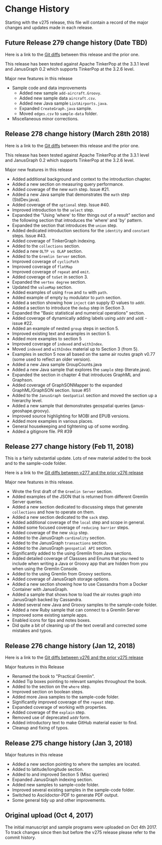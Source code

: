 # Change History

Starting with the v275 release, this file will contain a record of the major changes and updates made in each release.

## Future Release 279 change history (Date TBD)

Here is a link to the [Git diffs](https://github.com/krlawrence/graph/compare/V278-3.3.1...master) between this release and the prior one.

This release has been tested against Apache TinkerPop at the 3.3.1 level and JanusGraph 0.2 which supports TinkerPop at the 3.2.6 level.

Major new features in this release
- Sample code and data improvements
  - Added new sample `add-aircraft.Groovy`.
  - Added new sample data `aircraft.csv`.
  - Added new Java sample `ListAirports.java`.
  - Expanded `CreateGraph.java` sample.
  - Moved `edges.csv` to `sample-data` folder.
- Miscellaneous minor corrections.

## Release 278 change history (March 28th 2018)

Here is a link to the [Git diffs](https://github.com/krlawrence/graph/compare/v277...V278-3.3.1) between this release and the prior one.

This release has been tested against Apache TinkerPop at the 3.3.1 level and JanusGraph 0.2 which supports TinkerPop at the 3.2.6 level.

Major new features in this release
- Added additional background and context to the introduction chapter.
- Added a new section on measuring query performance.
- Added coverage of the new `math` step. Issue #21.
- Added a new Java sample that demonstrates the `math` step (StdDev.java).
- Added coverage of the `optional` step. Issue #40.
- Improved introduction to the `select` step.
- Expanded the "Using 'where' to filter things out of a result" section and the following section that introduces the 'where' and 'by' pattern.
- Expanded the section that introduces the `union` step.
- Added dedicated introduction sections for the `identity` and `constant` steps. Issue #43.
- Added coverage of TinkerGraph indexing.
- Added to the `collections` section.
- Added a new `OLTP vs OLAP` section.
- Added to the `Gremlin Server` section.
- Improved coverage of `cyclicPath`
- Improved coverage of `flatMap`
- Improved coverage of `repeat` and `emit`.
- Added coverage of `toSet` in section 3.
- Expanded the `vertex degree` section.
- Updated the `valueMap` section.
- Added examples of using `from` and `to` with `path`.
- Added example of empty `by` modulator to `path` section.
- Added a section showing how `inject` can supply ID values to `addV`.
- Added a section to introduce the `dedup` step in Section 3.
- Expanded the "Basic statistical and numerical operations"  section.
- Added coverage of dynamically adding labels using `addV` and `addE` - issue #22.
- Added an example of nested `group` steps in section 5.
- Improved existing text and examples in section 5.
- Added more examples to section 5
- Improved coverage of `indexed` and `withIndex`.
- Moved `indexed` and `withIndex` material up to Section 3 (from 5).
- Examples in section 5 now all based on the same air routes graph v0.77 (some used to reflect an older version).
- Added a new Java sample GroupCounts.java
- Added a new Java sample that explores the `sample` step (Iterate.java).
- Expanded the section in chapter 4 that introduces GraphML and Graphson.
- Added coverage of GraphSONMapper to the expanded GraphML/GraphSON section. Issue #51
- Added to the `JanusGraph GeoSpatial` section and moved the
 section up a hierarchy level.
- Added a new sample that demonstrates geospatial queries (janus-geoshape.groovy).
- Improved source highlighting for MOBI and EPUB versions.
- Added more examples in various places.
- General housekeeping and tightening up of some wording.
- Added a gitignore file. PR #39


## Release 277 change history (Feb 11, 2018)

This is a fairly substantial update. Lots of new material added to the book and to the sample-code folder.

Here is a link to the [Git diffs between v277 and the prior v276 release](https://github.com/krlawrence/graph/compare/v276...v277)

Major new features in this release.
- Wrote the first draft of the `Gremlin Server` section.
- Added examples of the JSON that is returned from different Gremlin Server queries.
- Added a new section dedicated to discussing steps that generate `collections` and how to operate on them.
- Added a new section dedicated to the `sack` step.
- Added additional coverage of the `local` step and scope in general.
- Added some focused coverage of `reducing barrier` steps.
- Added coverage of the new `skip` step.
- Added to the JanusGraph `cardinality` section.
- Added to the JanusGraph `transactions` section.
- Added to the JanusGraph `geospatial API` section.
- Significantly added to the using Gremlin from Java sections.
- Added detailed coverage of Classses and Enums that you need to include when writing a Java or Groovy app that are hidden from you when using the Gremlin Console.
- Added to the using Gremlin from Groovy sections.
- Added coverage of JanusGraph storage options.
- Added a new section showing how to use Cassandra from a Docker Container with JanusGraph.
- Added a sample that shows how to load the air routes graph into JanusGraph backed by Cassandra.
- Added several new Java and Groovy samples to the sample-code folder.
- Added a new Ruby sample that can connect to a Gremlin Server
- Improved some existing sample apps.
- Enabled icons for tips and notes boxes.
- Did quite a bit of cleaning up of the text overall and corrected some mistakes and typos.

## Release 276 change history (Jan 12, 2018)

Here is a link to the [Git diffs between v276 and the prior v275 release](https://github.com/krlawrence/graph/compare/v275...v276)

Major features in this Release
- Renamed the book to "Practical Gremlin".
- Added Tip boxes pointing to relevant samples throughout the book.
- Added to the section on the `where` step.
- Improved section on boolean steps.
- Added more Java samples to the sample-code folder.
- Significantly improved coverage of the `repeat` step.
- Expanded coverage of working with properties.
- Added coverage of the `explain` step.
- Removed use of deprecated `addV` form.
- Added introductory text to make GitHub material easier to find.
- Cleanup and fixing of typos.

## Release 275 change history (Jan 3, 2018)

Major features in this release
- Added a new section pointing to where the samples are located.
- Added to latitude/longitude section.
- Added to and improved Section 5 (Misc queries)
- Expanded JanusGraph indexing section.
- Added new samples to sample-code folder.
- Improved several existing samples in the sample-code folder.
- Switched to Asciidoctor-PDF to generate PDF output.
- Some general tidy up and other improvements.

## Original upload (Oct 4, 2017)

The initial manuscript and sample programs were uploaded on Oct 4th 2017. To track changes since then but before the v275 release please refer to the commit history.
